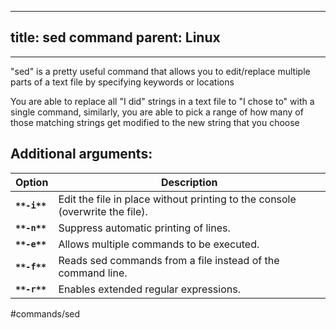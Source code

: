 
---
title: sed command
parent: Linux
---
___
"sed" is a pretty useful command that allows you to edit/replace multiple parts of a text file by specifying keywords or locations

You are able to replace all "I did" strings in a text file to "I chose to" with a single command, similarly, you are able to pick a range of how many of those matching strings get modified to the new string that you choose






## Additional arguments:
| Option       | Description                                                                  |
| ------------ | ---------------------------------------------------------------------------- |
| **`**-i**`** | Edit the file in place without printing to the console (overwrite the file). |
| **`**-n**`** | Suppress automatic printing of lines.                                        |
| **`**-e**`** | Allows multiple commands to be executed.                                     |
| **`**-f**`** | Reads sed commands from a file instead of the command line.                  |
| **`**-r**`** | Enables extended regular expressions.                                        |


#commands/sed
